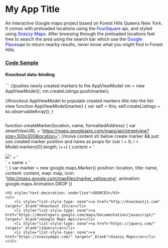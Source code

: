 <h1>My App Title</h1>
<p>An interactive Google maps project based on Forest Hills Queens New York. It comes with preloaded locations using the <span style="color: blue">FourSquare</span>
api, and styled using <span style="color: blue">Snazzy Maps</span>. After browsing through the preloaded locations feel free to search the area using the search bar which
use the <span style="color: blue">Google Places</span>api to return nearby results, never know what you might find in Forest Hills.</p>
<h3 style="text-decoration: underline">Code Sample</h3>

<h4>Knockout data-binding</h4>
```
//pushes newly created markers to the AppViewModel
 vm = new AppViewModel();
 vm.createListings.push(marker);
 
//Knockout AppViewModel to populate created markers title into the list-view
function AppViewModel(marker) {
    var self = this;
    self.createListings = ko.observableArray();
}

```
```
 function createMarker(location, name, formattedAddress) {
        var streetViewURL = 'https://maps.googleapis.com/maps/api/streetview?size=300x300&location=';
        //move content str below create marker && just use created marker position and name as props
        for (var i = 0; i < Model.markers[0].length; i++) {
            content = '<div><img src="' + streetViewURL + formattedAddress + '">' + '<div class="marker-title">' + name + '</div>';
        }
        var marker = new google.maps.Marker({
            position: location,
            title: name,
            content: content,
            map: map,
            icon: 'http://maps.google.com/mapfiles/marker_yellow.png',
            animation: google.maps.Animation.DROP
        })
```
<h3 style="text-decoration: underline">SOURCES</h3>
<ul>
    <li style="list-style-type: none"><a href="http://knockoutjs.com" target="_blank">Knockout JS</a></li>
    <li style="list-style-type: none"><a href="https://developers.google.com/maps/documentation/javascript/" target="_blank">Google Maps Api</a></li>
    <li style="list-style-type: none"><a href="https://jquery.com/" target="_blank">jQuery</a></li>
    <li style="list-style-type: none"><a href="https://snazzymaps.com/" target="_blank">Snazzy Maps</a></li>
</ul>
